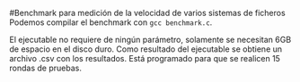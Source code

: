 #Benchmark para medición de la velocidad de varios sistemas de ficheros
Podemos compilar el benchmark con `gcc benchmark.c`.

El ejecutable no requiere de ningún parámetro, solamente se necesitan 6GB de espacio en el disco duro. Como resultado del ejecutable se obtiene un archivo .csv con los resultados. Está programado para que se realicen 15 rondas de pruebas.